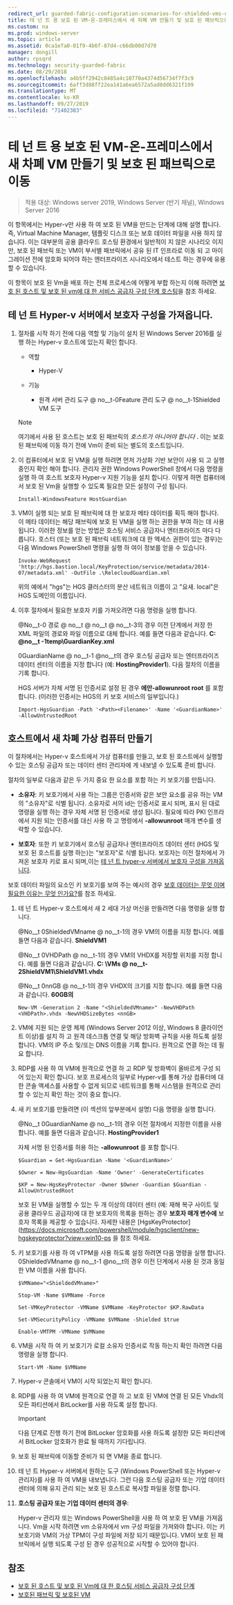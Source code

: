```yaml
---
redirect_url: guarded-fabric-configuration-scenarios-for-shielded-vms-overview.md
title: 테 넌 트 용 보호 된 VM-온-프레미스에서 새 차폐 VM 만들기 및 보호 된 패브릭으로 이동
ms.custom: na
ms.prod: windows-server
ms.topic: article
ms.assetid: 0ca1efa0-01f9-4b6f-87d4-c66db00d7d70
manager: dongill
author: rpsqrd
ms.technology: security-guarded-fabric
ms.date: 08/29/2018
ms.openlocfilehash: a4b5ff2942c8485a4c10770a4374d56734f7f3c9
ms.sourcegitcommit: 6aff3d88ff22ea141a6ea6572a5ad8dd6321f199
ms.translationtype: MT
ms.contentlocale: ko-KR
ms.lasthandoff: 09/27/2019
ms.locfileid: "71402383"
---
```

# <a name="shielded-vms-for-tenants---creating-a-new-shielded-vm-on-premises-and-moving-it-to-a-guarded-fabric"></a>테 넌 트 용 보호 된 VM-온-프레미스에서 새 차폐 VM 만들기 및 보호 된 패브릭으로 이동

>적용 대상: Windows server 2019, Windows Server (반기 채널), Windows Server 2016

이 항목에서는 Hyper-v만 사용 하 여 보호 된 VM을 만드는 단계에 대해 설명 합니다. 즉, Virtual Machine Manager, 템플릿 디스크 또는 보호 데이터 파일을 사용 하지 않습니다. 이는 대부분의 공용 클라우드 호스팅 환경에서 일반적이 지 않은 시나리오 이지만, 보호 된 패브릭 또는 VM이 부서별 패브릭에서 공유 된 IT 인프라로 이동 되 고 마이그레이션 전에 암호화 되어야 하는 엔터프라이즈 시나리오에서 테스트 하는 경우에 유용할 수 있습니다.

이 항목이 보호 된 Vm을 배포 하는 전체 프로세스에 어떻게 부합 하는지 이해 하려면 [보호 된 호스트 및 보호 된 vm에 대 한 서비스 공급자 구성 단계 호스팅](guarded-fabric-configuration-scenarios-for-shielded-vms-overview.md)을 참조 하세요.

## <a name="import-the-guardian-configuration-on-the-tenant-hyper-v-server"></a>테 넌 트 Hyper-v 서버에서 보호자 구성을 가져옵니다.

1.  절차를 시작 하기 전에 다음 역할 및 기능이 설치 된 Windows Server 2016를 실행 하는 Hyper-v 호스트에 있는지 확인 합니다.

    - 역할

        - Hyper-V

    - 기능

        - 원격 서버 관리 도구 @ no__t-0Feature 관리 도구 @ no__t-1Shielded VM 도구

    > [!NOTE]
    > 여기에서 사용 된 호스트는 보호 된 패브릭의 *호스트가 아니어야 합니다* . 이는 보호 된 패브릭에 이동 하기 전에 Vm이 준비 되는 별도의 호스트입니다.

2.  이 컴퓨터에서 보호 된 VM을 실행 하려면 먼저 가상화 기반 보안이 사용 되 고 실행 중인지 확인 해야 합니다. 관리자 권한 Windows PowerShell 창에서 다음 명령을 실행 하 여 호스트 보호자 Hyper-v 지원 기능을 설치 합니다. 이렇게 하면 컴퓨터에서 보호 된 Vm을 실행할 수 있도록 필요한 모든 설정이 구성 됩니다.

        Install-WindowsFeature HostGuardian

3.  VM이 실행 되는 보호 된 패브릭에 대 한 보호자 메타 데이터를 획득 해야 합니다. 이 메타 데이터는 해당 패브릭에 보호 된 VM을 실행 하는 권한을 부여 하는 데 사용 됩니다. 이러한 정보를 얻는 방법은 호스팅 서비스 공급자나 엔터프라이즈 마다 다릅니다. 호스터 (또는 보호 된 패브릭 네트워크에 대 한 액세스 권한이 있는 경우)는 다음 Windows PowerShell 명령을 실행 하 여이 정보를 얻을 수 있습니다.

        Invoke-WebRequest 'http://hgs.bastion.local/KeyProtection/service/metadata/2014-07/metadata.xml' -OutFile .\RelecloudGuardian.xml

    위의 예에서 "hgs"는 HGS 클러스터의 분산 네트워크 이름이 고 "요새. local"은 HGS 도메인의 이름입니다.

4.  이후 절차에서 필요한 보호자 키를 가져오려면 다음 명령을 실행 합니다.

    @No__t-0 경로 @ no__t @ no__t @ no__t-3의 경우 이전 단계에서 저장 한 XML 파일의 경로와 파일 이름으로 대체 합니다. 예를 들면 다음과 같습니다. **C: @no__t -1temp\\GuardianKey.xml**

    0GuardianName @ no__t-1 @no__t의 경우 호스팅 공급자 또는 엔터프라이즈 데이터 센터의 이름을 지정 합니다 (예: **HostingProvider1**). 다음 절차의 이름을 기록 합니다.

    HGS 서버가 자체 서명 된 인증서로 설정 된 경우 **에만-allowunroot root** 를 포함 합니다. (이러한 인증서는 HGS의 키 보호 서비스의 일부입니다.)

        Import-HgsGuardian -Path '<Path><Filename>' -Name '<GuardianName>' -AllowUntrustedRoot

## <a name="create-a-new-shielded-virtual-machine-on-the-host"></a>호스트에서 새 차폐 가상 컴퓨터 만들기

이 절차에서는 Hyper-v 호스트에서 가상 컴퓨터를 만들고, 보호 된 호스트에서 실행할 수 있는 호스팅 공급자 또는 데이터 센터 관리자에 게 내보낼 수 있도록 준비 합니다.

절차의 일부로 다음과 같은 두 가지 중요 한 요소를 포함 하는 키 보호기를 만듭니다.

-   **소유자**: 키 보호기에서 사용 하는 그룹은 인증서와 같은 보안 요소를 공유 하는 VM의 "소유자"로 식별 됩니다. 소유자로 서의 id는 인증서로 표시 되며, 표시 된 대로 명령을 실행 하는 경우 자체 서명 된 인증서로 생성 됩니다. 필요에 따라 PKI 인프라에서 지원 되는 인증서를 대신 사용 하 고 명령에서 **-allowunroot** 매개 변수를 생략할 수 있습니다.

-   **보호자**: 또한 키 보호기에서 호스팅 공급자나 엔터프라이즈 데이터 센터 (HGS 및 보호 된 호스트를 실행 하는)는 "보호자"로 식별 됩니다. 보호자는 이전 절차에서 가져온 보호자 키로 표시 되며,이는 [테 넌 트 hyper-v 서버에서 보호자 구성을 가져옵니다](#import-the-guardian-configuration-on-the-tenant-hyper-v-server).

보호 데이터 파일의 요소인 키 보호기를 보여 주는 예시의 경우 [보호 데이터는 무엇 이며 필요한 이유는 무엇 인가요?](guarded-fabric-and-shielded-vms.md#what-is-shielding-data-and-why-is-it-necessary)를 참조 하세요.

1. 테 넌 트 Hyper-v 호스트에서 새 2 세대 가상 머신을 만들려면 다음 명령을 실행 합니다.

   @No__t 0ShieldedVMname @ no__t-1의 경우 VM의 이름을 지정 합니다. 예를 들면 다음과 같습니다. **ShieldVM1**
    
   @No__t 0VHDPath @ no__t-1의 경우 VM의 VHDX를 저장할 위치를 지정 합니다. 예를 들면 다음과 같습니다. **C: \\VMs @ no__t-2ShieldVM1\\ShieldVM1.vhdx**
    
   @No__t 0nnGB @ no__t-1의 경우 VHDX의 크기를 지정 합니다. 예를 들면 다음과 같습니다. **60GB의**

       New-VM -Generation 2 -Name "<ShieldedVMname>" -NewVHDPath <VHDPath>.vhdx -NewVHDSizeBytes <nnGB>

2. VM에 지원 되는 운영 체제 (Windows Server 2012 이상, Windows 8 클라이언트 이상)를 설치 하 고 원격 데스크톱 연결 및 해당 방화벽 규칙을 사용 하도록 설정 합니다. VM의 IP 주소 및/또는 DNS 이름을 기록 합니다. 원격으로 연결 하는 데 필요 합니다.

3. RDP를 사용 하 여 VM에 원격으로 연결 하 고 RDP 및 방화벽이 올바르게 구성 되어 있는지 확인 합니다. 보호 프로세스의 일부로 Hyper-v를 통해 가상 컴퓨터에 대 한 콘솔 액세스를 사용할 수 없게 되므로 네트워크를 통해 시스템을 원격으로 관리할 수 있는지 확인 하는 것이 중요 합니다.

4. 새 키 보호기를 만들려면 (이 섹션의 앞부분에서 설명) 다음 명령을 실행 합니다.

   @No__t 0GuardianName @ no__t-1의 경우 이전 절차에서 지정한 이름을 사용 합니다. 예를 들면 다음과 같습니다. **HostingProvider1**

   자체 서명 된 인증서를 허용 하는 **-allowunroot** 를 포함 합니다.

       $Guardian = Get-HgsGuardian -Name '<GuardianName>'

       $Owner = New-HgsGuardian -Name 'Owner' -GenerateCertificates

       $KP = New-HgsKeyProtector -Owner $Owner -Guardian $Guardian -AllowUntrustedRoot

   보호 된 VM을 실행할 수 있는 두 개 이상의 데이터 센터 (예: 재해 복구 사이트 및 공용 클라우드 공급자)에 대 한 보호자의 목록을 원하는 경우 **보호자 매개 변수에** 보호자 목록을 제공할 수 있습니다. 자세한 내용은 [HgsKeyProtector] (https://docs.microsoft.com/powershell/module/hgsclient/new-hgskeyprotector?view=win10-ps 을 참조 하세요.

5. 키 보호기를 사용 하 여 vTPM을 사용 하도록 설정 하려면 다음 명령을 실행 합니다. 0ShieldedVMname @ no__t-1 @no__t의 경우 이전 단계에서 사용 된 것과 동일한 VM 이름을 사용 합니다.

       $VMName="<ShieldedVMname>"

       Stop-VM -Name $VMName -Force

       Set-VMKeyProtector -VMName $VMName -KeyProtector $KP.RawData

       Set-VMSecurityPolicy -VMName $VMName -Shielded $true

       Enable-VMTPM -VMName $VMName

6. VM을 시작 하 여 키 보호기가 로컬 소유자 인증서로 작동 하는지 확인 하려면 다음 명령을 실행 합니다.

       Start-VM -Name $VMName

7. Hyper-v 콘솔에서 VM이 시작 되었는지 확인 합니다.

8. RDP를 사용 하 여 VM에 원격으로 연결 하 고 보호 된 VM에 연결 된 모든 Vhdx의 모든 파티션에서 BitLocker를 사용 하도록 설정 합니다.

   > [!IMPORTANT]
   > 다음 단계로 진행 하기 전에 BitLocker 암호화를 사용 하도록 설정한 모든 파티션에서 BitLocker 암호화가 완료 될 때까지 기다립니다.

9. 보호 된 패브릭에 이동할 준비가 되 면 VM을 종료 합니다.

10. 테 넌 트 Hyper-v 서버에서 원하는 도구 (Windows PowerShell 또는 Hyper-v 관리자)를 사용 하 여 VM을 내보냅니다. 그런 다음 호스팅 공급자 또는 기업 데이터 센터에 의해 유지 관리 되는 보호 된 호스트로 복사할 파일을 정렬 합니다.

11. **호스팅 공급자 또는 기업 데이터 센터의 경우**:

    Hyper-v 관리자 또는 Windows PowerShell을 사용 하 여 보호 된 VM을 가져옵니다. Vm을 시작 하려면 vm 소유자에서 vm 구성 파일을 가져와야 합니다. 이는 키 보호기와 VM의 가상 TPM이 구성 파일에 저장 되기 때문입니다. VM이 보호 된 패브릭에서 실행 되도록 구성 된 경우 성공적으로 시작할 수 있어야 합니다.

## <a name="see-also"></a>참조

- [보호 된 호스트 및 보호 된 Vm에 대 한 호스팅 서비스 공급자 구성 단계](guarded-fabric-configuration-scenarios-for-shielded-vms-overview.md)
- [보호된 패브릭 및 보호된 VM](guarded-fabric-and-shielded-vms-top-node.md)
